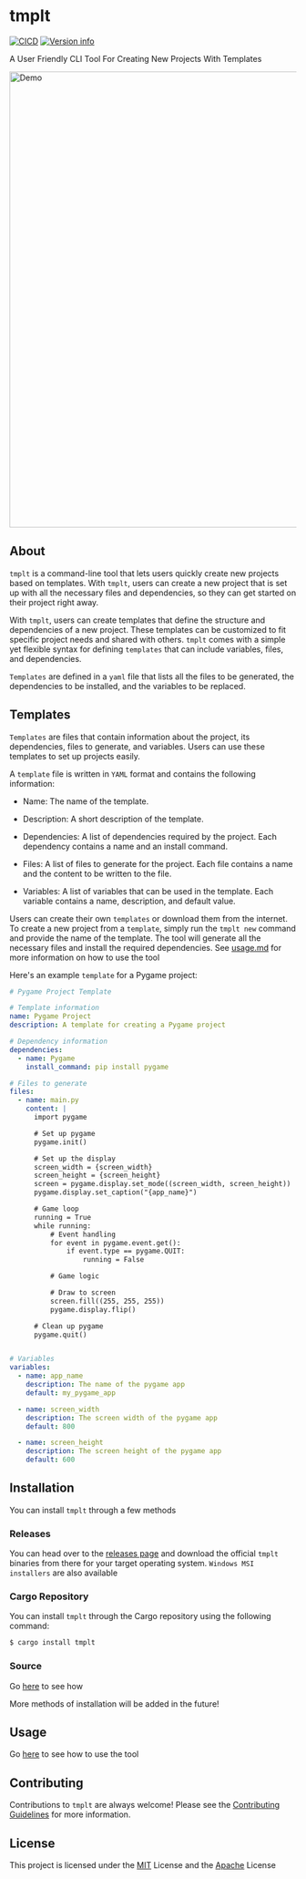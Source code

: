 
# tmplt

[![CICD](https://github.com/humblepenguinn/tmplt/actions/workflows/CICD.yml/badge.svg)](https://github.com/humblepenguinn/tmplt/workflows/CICD.yml)
[![Version info](https://img.shields.io/crates/v/tmplt.svg)](https://crates.io/crates/tmplt)

A User Friendly CLI Tool For Creating New Projects With Templates


<img alt="Demo" src="https://vhs.charm.sh/vhs-1iQbKT0bpvYuCpBDDHRn7V.gif" width="800" />

## About

`tmplt` is a command-line tool that lets users quickly create new projects based on templates. With `tmplt`, users can create a new project that is set up with all the necessary files and dependencies, so they can get started on their project right away.

With `tmplt`, users can create templates that define the structure and dependencies of a new project. These templates can be customized to fit specific project needs and shared with others. `tmplt` comes with a simple yet flexible syntax for defining `templates` that can include variables, files, and dependencies.

`Templates` are defined in a `yaml` file that lists all the files to be generated, the dependencies to be installed, and the variables to be replaced.

## Templates
`Templates` are files that contain information about the project, its dependencies, files to generate, and variables. Users can use these templates to set up projects easily.

A `template` file is written in `YAML` format and contains the following information:

* Name: The name of the template.

* Description: A short description of the template.

* Dependencies: A list of dependencies required by the project. Each dependency contains a name and an install command.

* Files: A list of files to generate for the project. Each file contains a name and the content to be
written to the file.

* Variables: A list of variables that can be used in the template. Each variable contains a name, description, and default value.

Users can create their own `templates` or download them from the internet. To create a new project from a `template`, simply run the `tmplt new` command and provide the name of the template. The tool will generate all the necessary files and install the required dependencies. See [usage.md](./docs/usage.md) for more information on how to use the tool

Here's an example `template` for a Pygame project:

```yaml
# Pygame Project Template

# Template information
name: Pygame Project
description: A template for creating a Pygame project

# Dependency information
dependencies:
  - name: Pygame
    install_command: pip install pygame

# Files to generate
files:
  - name: main.py
    content: |
      import pygame

      # Set up pygame
      pygame.init()

      # Set up the display
      screen_width = {screen_width}
      screen_height = {screen_height}
      screen = pygame.display.set_mode((screen_width, screen_height))
      pygame.display.set_caption("{app_name}")

      # Game loop
      running = True
      while running:
          # Event handling
          for event in pygame.event.get():
              if event.type == pygame.QUIT:
                  running = False

          # Game logic

          # Draw to screen
          screen.fill((255, 255, 255))
          pygame.display.flip()

      # Clean up pygame
      pygame.quit()


# Variables
variables:
  - name: app_name
    description: The name of the pygame app
    default: my_pygame_app

  - name: screen_width
    description: The screen width of the pygame app
    default: 800

  - name: screen_height
    description: The screen height of the pygame app
    default: 600
```

## Installation

You can install `tmplt` through a few methods

### Releases

You can head over to the [releases page](https://github.com/humblepenguinn/tmplt/releases/latest) and download the official `tmplt` binaries from there for your target operating system. `Windows MSI installers` are also available

### Cargo Repository

You can install `tmplt` through the Cargo repository using the following command:

```sh
$ cargo install tmplt
```

### Source

Go [here](./docs/build_from_source.md) to see how

More methods of installation will be added in the future!

## Usage

Go [here](./docs/usage.md) to see how to use the tool


## Contributing

Contributions to `tmplt` are always welcome! Please see the [Contributing Guidelines](CONTRIBUTING.md) for more information.

## License

This project is licensed under the [MIT](LICENSE-MIT) License and the [Apache](LICENSE-APACHE) License
